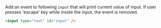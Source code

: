 Add an event to following `input` that will print current value of input. If user presses 'escape' key while inside the input, the event is removed.

```html
<input type="text" id="input" />
```

